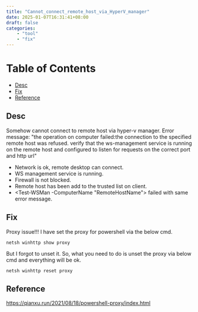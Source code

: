 ```yaml
---
title: "Cannot_connect_remote_host_via_HyperV_manager"
date: 2025-01-07T16:31:41+08:00
draft: false
categories:
    - "tool"
    - "fix"
---
```

# Table of Contents
<!-- TOC -->

- [Desc](#desc)
- [Fix](#fix)
- [Reference](#reference)

<!-- /TOC -->

## Desc
Somehow cannot connect to remote host via hyper-v manager. 
Error message: 
"the operation on computer failed:the connection to the specified remote host was refused. verify that the ws-management service is running on the remote host and configured to listen for requests on the correct port and http url"

- Network is ok, remote desktop can connect.
- WS management service is running.
- Firewall is not blocked.
- Remote host has been add to the trusted list on client.
- <Test-WSMan -ComputerName "RemoteHostName"> failed with same error message.

## Fix
Proxy issue!!!
I have set the proxy for powershell via the below cmd.

    netsh winhttp show proxy
But I forgot to unset it. So, what you need to do is unset the proxy via below cmd and everything will be ok.

    netsh winhttp reset proxy


## Reference
https://qianxu.run/2021/08/18/powershell-proxy/index.html
